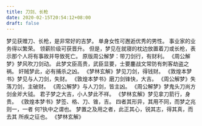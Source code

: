 ```yaml
---
title: 刀剑、长枪
date: 2020-02-15T20:54:12+08:00
draft: false
---
```


梦见获赠刀、长枪，是非常好的吉梦。
单身女性可邂逅优秀的男性。
事业家的业务得以繁荣。
领薪阶级可获晋升。
但是，梦见在就寝的枕边放置着刀或长枪，表示那个人将有事故并导致死亡。
原版周公解梦：带刀剑行，有财利。
《周公解梦》梦风吹刀剑动。
此梦文臣高贵，武臣显要，士要鏖战文常防有刺客劫盗之祸。
奸贼梦此，必有捕杀之凶。
《梦林玄解》梦见刀剑，得钱财。
《敦煌本梦书》梦见与人刀剑，失财。
《敦煌本梦书》磨刀剑锋快，大吉。
《周公解梦》失落刀剑，主破财。
《周公解梦》与人刀剑，皆主凶。
《周公解梦》梦鬼头刀尚方剑金斧大钺。
君子梦之大吉，小人梦此不祥。
《梦林玄解》梦见拿刀箭行，身贵。
《敦煌本梦书》梦签、格、刀、锥，吉。
四者其形异，其用不同，而梦之兆则一，一者 何?执中之谓也。
梦置之及用之者，此正其心，锐其志，得其真，而去其 所疾之征也。
《梦林玄解》